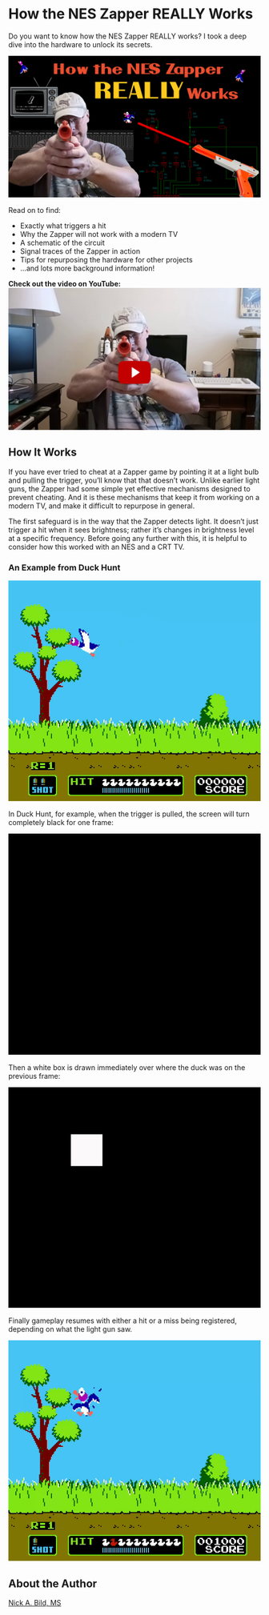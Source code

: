 # How the NES Zapper REALLY Works

Do you want to know how the NES Zapper REALLY works? I took a deep dive into the hardware to unlock its secrets.

![](https://raw.githubusercontent.com/nickbild/nes_zapper/refs/heads/main/media/logo.jpg)

Read on to find:
- Exactly what triggers a hit
- Why the Zapper will not work with a modern TV
- A schematic of the circuit
- Signal traces of the Zapper in action
- Tips for repurposing the hardware for other projects
- ...and lots more background information!

**Check out the video on YouTube:**
<a href="https://www.youtube.com/watch?v=cWvGYfH0B30">![](https://raw.githubusercontent.com/nickbild/nes_zapper/refs/heads/main/media/me_pointing_zapper_video_preview.jpg)</a>

## How It Works

If you have ever tried to cheat at a Zapper game by pointing it at a light bulb and pulling the trigger, you’ll know that that doesn’t work. Unlike earlier light guns, the Zapper had some simple yet effective mechanisms designed to prevent cheating. And it is these mechanisms that keep it from working on a modern TV, and make it difficult to repurpose in general.

The first safeguard is in the way that the Zapper detects light. It doesn’t just trigger a hit when it sees brightness; rather it’s changes in brightness level at a specific frequency. Before going any further with this, it is helpful to consider how this worked with an NES and a CRT TV.

### An Example from Duck Hunt


![](https://raw.githubusercontent.com/nickbild/nes_zapper/refs/heads/main/media/duck_hunt_hit_1.png)

In Duck Hunt, for example, when the trigger is pulled, the screen will turn completely black for one frame:

![](https://raw.githubusercontent.com/nickbild/nes_zapper/refs/heads/main/media/duck_hunt_hit_2.png)

Then a white box is drawn immediately over where the duck was on the previous frame:

![](https://raw.githubusercontent.com/nickbild/nes_zapper/refs/heads/main/media/duck_hunt_hit_3.png)

Finally gameplay resumes with either a hit or a miss being registered, depending on what the light gun saw. 

![](https://raw.githubusercontent.com/nickbild/nes_zapper/refs/heads/main/media/duck_hunt_hit_5.png)

## About the Author

[Nick A. Bild, MS](https://nickbild79.firebaseapp.com/#!/)
